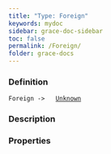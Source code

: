 ```yaml
---
title: "Type: Foreign"
keywords: mydoc
sidebar: grace-doc-sidebar
toc: false
permalink: /Foreign/
folder: grace-docs
---
```


### Definition
`Foreign ->   `[`Unknown`]({{site.baseurl}}/404)
### Description

### Properties
